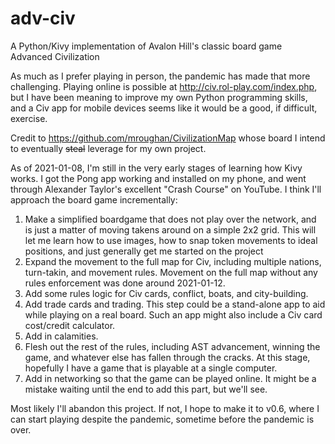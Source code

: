 # adv-civ
A Python/Kivy implementation of Avalon Hill's classic board game Advanced Civilization

As much as I prefer playing in person, the pandemic has made that more challenging. Playing online is possible at http://civ.rol-play.com/index.php, but I have been meaning to improve my own Python programming skills, and a Civ app for mobile devices seems like it would be a good, if difficult, exercise.

Credit to https://github.com/mroughan/CivilizationMap whose board I intend to eventually ~~steal~~ leverage for my own project.

As of 2021-01-08, I'm still in the very early stages of learning how Kivy works. I got the Pong app working and installed on my phone, and went through Alexander Taylor's excellent "Crash Course" on YouTube. I think I'll approach the board game incrementally:

1. Make a simplified boardgame that does not play over the network, and is just a matter of moving takens around on a simple 2x2 grid. This will let me learn how to use images, how to snap token movements to ideal positions, and just generally get me started on the project
2. Expand the movement to the full map for Civ, including multiple nations, turn-takin, and movement rules. Movement on the full map without any rules enforcement was done around 2021-01-12.
3. Add some rules logic for Civ cards, conflict, boats, and city-building.
4. Add trade cards and trading. This step could be a stand-alone app to aid while playing on a real board. Such an app might also include a Civ card cost/credit calculator.
6. Add in calamities.
5. Flesh out the rest of the rules, including AST advancement, winning the game, and whatever else has fallen through the cracks. At this stage, hopefully I have a game that is playable at a single computer.
6. Add in networking so that the game can be played online. It might be a mistake waiting until the end to add this part, but we'll see.

Most likely I'll abandon this project. If not, I hope to make it to v0.6, where I can start playing despite the pandemic, sometime before the pandemic is over.
